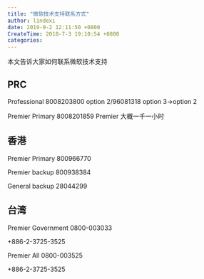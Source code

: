 ```yaml
---
title: "微软技术支持联系方式"
author: lindexi
date: 2019-9-2 12:11:50 +0800
CreateTime: 2018-7-3 19:10:54 +0800
categories: 
---
```


本文告诉大家如何联系微软技术支持

<!--more-->




<!-- csdn -->

## PRC

Professional 8008203800 option 2/96081318 option 3->option 2

Premier Primary 8008201859 Premier 大概一千一小时

## 香港

Premier Primary 800966770

Premier backup 800938384

General backup 28044299

## 台湾

Premier Government 0800-003033

+886-2-3725-3525

Premier All 0800-003525

+886-2-3725-3525





